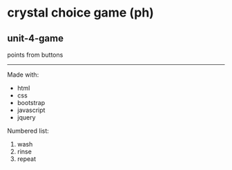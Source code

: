 
crystal choice game (ph)
=======

## unit-4-game

points from buttons

---

Made with:

  * html
  * css
  * bootstrap
  * javascript
  * jquery

Numbered list:

  1. wash
  2. rinse
  3. repeat

